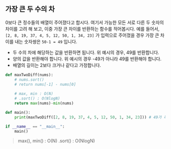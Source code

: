 ## 가장 큰 두 수의 차

0보다 큰 정수들의 배열이 주어졌다고 합시다. 여기서 가능한 모든 서로 다른 두 숫자의 차이를 고려 해 보고, 이중 가장 큰 차이를 반환하는 함수를 적어봅시다. 예를 들어서, `[2, 8, 19, 37, 4, 5, 12, 50, 1, 34, 23]` 가 입력으로 주어졌을 경우 가장 큰 차이를 내는 숫자쌍은 `50-1 = 49` 입니다.

-   두 수의 차에 해당하는 값을 반환하면 됩니다. 위 예시의 경우, 49를 반환합니다.
-   양의 값을 반환해야 합니다. 위 예시의 경우 -49가 아니라 49를 반환해야 합니다.
-   배열의 길이는 2보다 크거나 같다고 가정합니다.

  

```python
def maxTwoDiff(nums):
    # nums.sort()
    # return nums[-1] - nums[0]
    
    # max, min : O(N)
    # .sort() : O(NlogN)
    return max(nums)-min(nums)

def main():
    print(maxTwoDiff([2, 8, 19, 37, 4, 5, 12, 50, 1, 34, 23])) # 49가 리턴되어야 합니다.

if __name__ == "__main__":
    main()
```

>   max(), min() : O(N)
>   .sort() : O(NlogN)